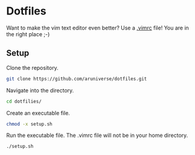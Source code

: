 # Dotfiles
Want to make the vim text editor even better? Use a [.vimrc](http://vim.wikia.com/wiki/Open_vimrc_file) file! You are in the right place ;-)

## Setup
Clone the repository.
```sh
git clone https://github.com/aruniverse/dotfiles.git
```

Navigate into the directory.
```sh
cd dotfilies/
```

Create an executable file.
```sh
chmod -x setup.sh
```

Run the executable file. The .vimrc file will not be in your home directory.
```sh
./setup.sh
```
